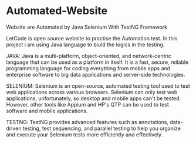# Automated-Website
Website are Automated by Java Selenium With TestNG Framework 

LetCode is open source website to practise the Automation test. In this project i am using Java language to biuld the logics in the testing.

JAVA:
     Java is a multi-platform, object-oriented, and network-centric language that can be used as a platform in itself. It is a fast, secure, reliable programming language for coding everything from mobile apps and enterprise software to big data applications and server-side technologies.

SELENIUM:
      Selenium is an open-source, automated testing tool used to test web applications across various browsers. Selenium can only test web applications, unfortunately, so desktop and mobile apps can't be tested. However, other tools like Appium and HP's QTP can be used to test software and mobile applications.

TESTNG:
      TestNG provides advanced features such as annotations, data-driven testing, test sequencing, and parallel testing to help you organize and execute your Selenium tests more efficiently and effectively.

